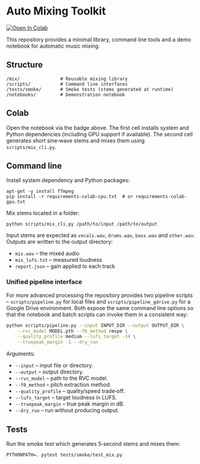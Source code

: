 
# Auto Mixing Toolkit

[![Open In Colab](https://colab.research.google.com/assets/colab-badge.svg)](https://colab.research.google.com/github/FusinKoo/Jules-Test-02/blob/main/notebooks/demo.ipynb)

This repository provides a minimal library, command line tools and a demo notebook for automatic music mixing.

## Structure

```
/mix/               # Reusable mixing library
/scripts/           # Command line interfaces
/tests/smoke/       # Smoke tests (stems generated at runtime)
/notebooks/         # Demonstration notebook
```

## Colab

Open the notebook via the badge above. The first cell installs system and Python dependencies (including GPU support if available). The second cell generates short sine‑wave stems and mixes them using `scripts/mix_cli.py`.

## Command line

Install system dependency and Python packages:

```
apt-get -y install ffmpeg
pip install -r requirements-colab-cpu.txt  # or requirements-colab-gpu.txt
```

Mix stems located in a folder:

```
python scripts/mix_cli.py /path/to/input /path/to/output
```

Input stems are expected as `vocals.wav`, `drums.wav`, `bass.wav` and `other.wav`. Outputs are written to the output directory:
- `mix.wav` – the mixed audio
- `mix_lufs.txt` – measured loudness
- `report.json` – gain applied to each track

### Unified pipeline interface

For more advanced processing the repository provides two pipeline scripts –
`scripts/pipeline.py` for local files and `scripts/pipeline_gdrive.py` for a
Google Drive environment. Both expose the same command line options so that the
notebook and batch scripts can invoke them in a consistent way:

```bash
python scripts/pipeline.py --input INPUT_DIR --output OUTPUT_DIR \
    --rvc_model MODEL.pth --f0_method rmvpe \
    --quality_profile medium --lufs_target -14 \
    --truepeak_margin -1 --dry_run
```

Arguments:

- `--input` – input file or directory.
- `--output` – output directory.
- `--rvc_model` – path to the RVC model.
- `--f0_method` – pitch extraction method.
- `--quality_profile` – quality/speed trade‑off.
- `--lufs_target` – target loudness in LUFS.
- `--truepeak_margin` – true peak margin in dB.
- `--dry_run` – run without producing output.

## Tests

Run the smoke test which generates 5‑second stems and mixes them:

```
PYTHONPATH=. pytest tests/smoke/test_mix.py
```
